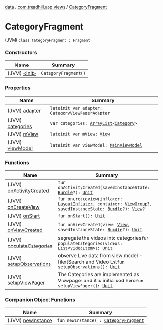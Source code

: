 [data](../../index.md) / [com.treadhill.app.views](../index.md) / [CategoryFragment](./index.md)

# CategoryFragment

(JVM) `class CategoryFragment : Fragment`

### Constructors

| Name | Summary |
|---|---|
| (JVM) [&lt;init&gt;](-init-.md) | `CategoryFragment()` |

### Properties

| Name | Summary |
|---|---|
| (JVM) [adapter](adapter.md) | `lateinit var adapter: `[`CategoryViewPagerAdapter`](../../com.treadhill.app.adapters/-category-view-pager-adapter/index.md) |
| (JVM) [categories](categories.md) | `var categories: `[`ArrayList`](https://kotlinlang.org/api/latest/jvm/stdlib/kotlin.collections/-array-list/index.html)`<`[`Category`](../../com.treadhill.app.data-types/-category/index.md)`>` |
| (JVM) [mView](m-view.md) | `lateinit var mView: `[`View`](https://developer.android.com/reference/android/view/View.html) |
| (JVM) [viewModel](view-model.md) | `lateinit var viewModel: `[`MainViewModel`](../../com.treadhill.app.view-model/-main-view-model/index.md) |

### Functions

| Name | Summary |
|---|---|
| (JVM) [onActivityCreated](on-activity-created.md) | `fun onActivityCreated(savedInstanceState: `[`Bundle`](https://developer.android.com/reference/android/os/Bundle.html)`?): `[`Unit`](https://kotlinlang.org/api/latest/jvm/stdlib/kotlin/-unit/index.html) |
| (JVM) [onCreateView](on-create-view.md) | `fun onCreateView(inflater: `[`LayoutInflater`](https://developer.android.com/reference/android/view/LayoutInflater.html)`, container: `[`ViewGroup`](https://developer.android.com/reference/android/view/ViewGroup.html)`?, savedInstanceState: `[`Bundle`](https://developer.android.com/reference/android/os/Bundle.html)`?): `[`View`](https://developer.android.com/reference/android/view/View.html)`?` |
| (JVM) [onStart](on-start.md) | `fun onStart(): `[`Unit`](https://kotlinlang.org/api/latest/jvm/stdlib/kotlin/-unit/index.html) |
| (JVM) [onViewCreated](on-view-created.md) | `fun onViewCreated(view: `[`View`](https://developer.android.com/reference/android/view/View.html)`, savedInstanceState: `[`Bundle`](https://developer.android.com/reference/android/os/Bundle.html)`?): `[`Unit`](https://kotlinlang.org/api/latest/jvm/stdlib/kotlin/-unit/index.html) |
| (JVM) [populateCategories](populate-categories.md) | segregate the videos into categories`fun populateCategories(videos: `[`List`](https://kotlinlang.org/api/latest/jvm/stdlib/kotlin.collections/-list/index.html)`<`[`VideoItem`](../../com.treadhill.app.data-types/-video-item/index.md)`>): `[`Unit`](https://kotlinlang.org/api/latest/jvm/stdlib/kotlin/-unit/index.html) |
| (JVM) [setupObservations](setup-observations.md) | observe Live data from view model - filertSearch and Video Lst`fun setupObservations(): `[`Unit`](https://kotlinlang.org/api/latest/jvm/stdlib/kotlin/-unit/index.html) |
| (JVM) [setupViewPager](setup-view-pager.md) | The Categories are implemented as Viewpager and it is initialised here`fun setupViewPager(): `[`Unit`](https://kotlinlang.org/api/latest/jvm/stdlib/kotlin/-unit/index.html) |

### Companion Object Functions

| Name | Summary |
|---|---|
| (JVM) [newInstance](new-instance.md) | `fun newInstance(): `[`CategoryFragment`](./index.md) |
